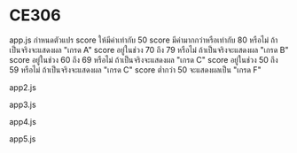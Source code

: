 # CE306

app.js
กำหนดตัวแปร score ให้มีค่าเท่ากับ 50
score มีค่ามากกว่าหรือเท่ากับ 80 หรือไม่ ถ้าเป็นจริงจะแสดงผล "เกรด A"
score อยู่ในช่วง 70 ถึง 79 หรือไม่ ถ้าเป็นจริงจะแสดงผล "เกรด B"
score อยู่ในช่วง 60 ถึง 69 หรือไม่ ถ้าเป็นจริงจะแสดงผล "เกรด C"
score อยู่ในช่วง 50 ถึง 59 หรือไม่ ถ้าเป็นจริงจะแสดงผล "เกรด C"
score ต่ำกว่า 50 จะแสดงผลเป็น "เกรด F"

app2.js


app3.js


app4.js


app5.js
